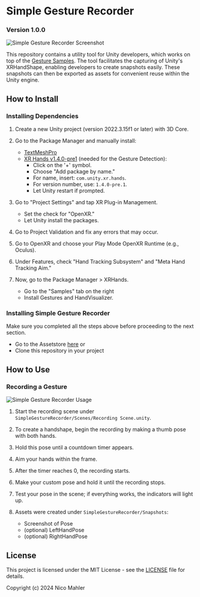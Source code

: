 # Simple Gesture Recorder 
### Version 1.0.0
![Simple Gesture Recorder Screenshot](https://github.com/Phlegmati/SimpleGestureRecorder/assets/56511043/c5e37115-de22-40cf-a173-55a7c79314b8)

This repository contains a utility tool for Unity developers, which works on top of the [Gesture Samples](https://docs.unity3d.com/Packages/com.unity.xr.hands@1.4/manual/index.html#samples).
The tool facilitates the capturing of Unity's XRHandShape, enabling developers to create snapshots easily. These snapshots can then be exported as assets for convenient reuse within the Unity engine.

## How to Install

### Installing Dependencies

1. Create a new Unity project (version 2022.3.15f1 or later) with 3D Core.

2. Go to the Package Manager and manually install:
    - [TextMeshPro](https://docs.unity3d.com/Packages/com.unity.textmeshpro@3.2/manual/index.html)
    - [XR Hands v1.4.0-pre1](com.unity3d.kharma:upmpackage/com.unity.xr.hands) (needed for the Gesture Detection):
      - Click on the '+' symbol.
      - Choose "Add package by name."
      - For name, insert: `com.unity.xr.hands`.
      - For version number, use: `1.4.0-pre.1`.
      - Let Unity restart if prompted.

3. Go to "Project Settings" and tap XR Plug-in Management.
    - Set the check for "OpenXR."
    - Let Unity install the packages.

4. Go to Project Validation and fix any errors that may occur.
   
5. Go to OpenXR and choose your Play Mode OpenXR Runtime (e.g., Oculus).
   
6. Under Features, check "Hand Tracking Subsystem" and "Meta Hand Tracking Aim."
   
7. Now, go to the Package Manager > XRHands.
    - Go to the "Samples" tab on the right
    - Install Gestures and HandVisualizer.
    

### Installing Simple Gesture Recorder

Make sure you completed all the steps above before proceeding to the next section.

- Go to the Assetstore [here]() or
- Clone this repository in your project

## How to Use

### Recording a Gesture

![Simple Gesture Recorder Usage](https://github.com/Phlegmati/SimpleGestureRecorder/assets/56511043/34c72b6b-0f11-4d56-a772-89befc77ef5f)

1. Start the recording scene under `SimpleGestureRecorder/Scenes/Recording Scene.unity`.
   
2. To create a handshape, begin the recording by making a thumb pose with both hands.
   
3. Hold this pose until a countdown timer appears.
   
4. Aim your hands within the frame.
   
5. After the timer reaches 0, the recording starts.
    
6. Make your custom pose and hold it until the recording stops.
    
7. Test your pose in the scene; if everything works, the indicators will light up.
    
8. Assets were created under `SimpleGestureRecorder/Snapshots`:
   - Screenshot of Pose
   - (optional) LeftHandPose
   - (optional) RightHandPose


## License

This project is licensed under the MIT License - see the [LICENSE](LICENSE) file for details.

Copyright (c) 2024 Nico Mahler

